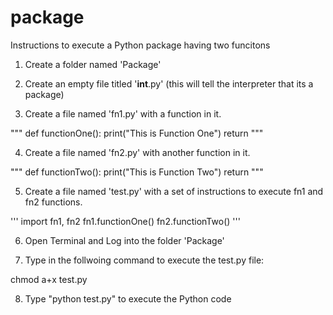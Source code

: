 # package
Instructions to execute a Python package having two funcitons

1. Create a folder named 'Package'

2. Create an empty file titled '__int__.py' (this will tell the interpreter that its a package)

3. Create a file named 'fn1.py' with a function in it.

"""
def functionOne():
  print("This is Function One")
  return
"""

4. Create a file named 'fn2.py' with another function in it.

"""
def functionTwo():
  print("This is Function Two")
  return
"""

5. Create a file named 'test.py' with a set of instructions to execute fn1 and fn2 functions.

'''
import fn1, fn2
fn1.functionOne()
fn2.functionTwo()
'''

6. Open Terminal and Log into the folder 'Package'

7. Type in the follwoing command to execute the test.py file:

chmod a+x test.py

8. Type "python test.py" to execute the Python code
